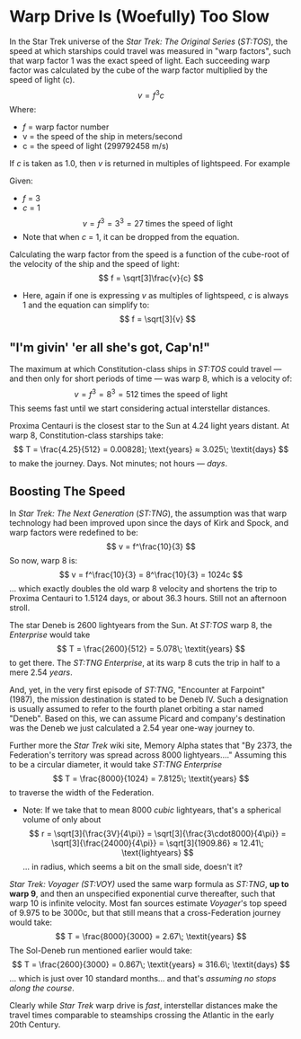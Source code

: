 # Warp Drive Is (Woefully) Too Slow
In the Star Trek universe of the *Star Trek: The Original Series* (*ST:TOS*), the speed at which starships could travel was measured in "warp factors", such that warp factor 1 was the exact speed of light. Each succeeding warp factor was calculated by the cube of the warp factor multiplied by the speed of light (c).
$$
v = f^3c
$$
Where:
- $f$ = warp factor number
- v = the speed of the ship in meters/second
- c = the speed of light (299792458 m/s)

If $c$ is taken as 1.0, then $v$ is returned in multiples of lightspeed.  For example

Given:
- $f$ = 3
- $c$ = 1
$$
v = f^3 = 3^3 = 27\; \text{times the speed of light}
$$
- Note that when $c$ = 1, it can be dropped from the equation.

Calculating the warp factor from the speed is a function of the cube-root of the velocity of the ship and the speed of light:
$$
f = \sqrt[3]\frac{v}{c}
$$
- Here, again if one is expressing $v$ as multiples of lightspeed, $c$ is always 1 and the equation can simplify to:
$$
f = \sqrt[3]{v}
$$
## "I'm givin' 'er all she's got, Cap'n!"
The maximum at which Constitution-class ships in *ST:TOS* could travel — and then only for short periods of time — was warp 8, which is a velocity of:
$$
v = f^3 = 8^3 = 512\; \text{times the speed of light}
$$
This seems fast until we start considering actual interstellar distances.

Proxima Centauri is the closest star to the Sun at 4.24 light years distant.  At warp 8, Constitution-class starships take:
$$
T = \frac{4.25}{512} = 0.00828]; \text{years} ≈ 3.025\; \textit{days} 
$$
to make the journey.  Days.  Not minutes; not hours — *days*.

## Boosting The Speed
In *Star Trek: The Next Generation* (*ST:TNG*), the assumption was that warp technology had been improved upon since the days of Kirk and Spock, and warp factors were redefined to be:
$$
v = f^\frac{10}{3}
$$
So now, warp 8 is:
$$
v = f^\frac{10}{3} = 8^\frac{10}{3} = 1024c
$$
… which exactly doubles the old warp 8 velocity and shortens the trip to Proxima Centauri to 1.5124 days, or about 36.3 hours.  Still not an afternoon stroll.

The star Deneb is 2600 lightyears from the Sun.  At *ST:TOS* warp 8, the _Enterprise_ would take
$$
T = \frac{2600}{512} = 5.078\; \textit{years}
$$
to get there.  The *ST:TNG* _Enterprise_, at its warp 8 cuts the trip in half to a mere 2.54 *years*.

And, yet, in the very first episode of *ST:TNG*, "Encounter at Farpoint" (1987), the mission destination is stated to be Deneb IV.  Such a designation is usually assumed to refer to the fourth planet orbiting a star named "Deneb".  Based on this, we can assume Picard and company's destination was the Deneb we just calculated a 2.54 year one-way journey to.

Further more the _Star Trek_ wiki site, Memory Alpha states that "By 2373, the Federation's territory was spread across 8000 lightyears…." Assuming this to be a circular diameter, it would take *ST:TNG Enterprise*
$$
T = \frac{8000}{1024} = 7.8125\; \textit{years}
$$
to traverse the width of the Federation.

- Note: If we take that to mean 8000 *cubic* lightyears, that's a spherical volume of only about
$$
r = \sqrt[3]{\frac{3V}{4\pi}} = \sqrt[3]{\frac{3\cdot8000}{4\pi}} = \sqrt[3]{\frac{24000}{4\pi}} = \sqrt[3]{1909.86} ≈ 12.41\; \text{lightyears}
$$
… in radius, which seems a bit on the small side, doesn't it?

*Star Trek: Voyager (ST:VOY)* used the same warp formula as *ST:TNG*, **up to warp 9**, and then an unspecified exponential curve thereafter, such that warp 10 is infinite velocity.  Most fan sources estimate _Voyager_'s top speed of 9.975 to be 3000c, but that still means that a cross-Federation journey would take:
$$
T = \frac{8000}{3000} = 2.67\; \textit{years}
$$
The Sol-Deneb run mentioned earlier would take:
$$
T = \frac{2600}{3000} = 0.867\; \textit{years} ≈ 316.6\; \textit{days}
$$
… which is just over 10 standard months... and that's *assuming no stops along the course*.

Clearly while _Star Trek_ warp drive is _fast_, interstellar distances make the travel times comparable to steamships crossing the Atlantic in the early 20th Century.